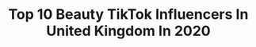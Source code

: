 ---
title: Top 10 Beauty TikTok Influencers In United Kingdom In 2020
description: >-
  Find top beauty TikTok influencers in United Kingdom in 2020. Most popular hashtags: #fyp #foryoupage #halloween #makeup.
platform: TikTok
hits: 792
text_top: See the top-rated TikTok accounts on inBeat.
text_bottom: inBeat holds 792 TikTok influencers like this in United Kingdom for you to work with.
profiles:
  - username: "local_bitch_0"
    fullname: >-
      💞✨jophie + liper✨💞🥺
    bio: >-
      Beauty’s in all shapes and sizes 🥺❤️ I’m taken so bye ❤️
    location: "United Kingdom"
    followers: 60500
    engagement: 1932
    commentsToLikes: 0.174876
    id: ckae85htwkce70i78gwi5u0a3
    verified: false
    hashtags: "#duet"
  - username: "softieglows"
    fullname: >-
      brooke <33
    bio: >-
      77k beauty’s!! insta: sxftieglows email: brookebranna@gmail.com i love you!! <3
    location: "United Kingdom"
    followers: 77000
    engagement: 2956
    commentsToLikes: 0.060764
    id: ck9eykecyw9hf0j78xbxuhzki
    verified: false
    hashtags: "#skincare, #mylevismyvibe, #viral, #fyp"
  - username: "beautybay"
    fullname: >-
      BEAUTYBAY
    bio: >-
      We are BEAUTY BAY 👋🏻 Sharing our beauty obsessions with the world ⚡️💜
    location: "United Kingdom"
    followers: 43400
    engagement: 2156
    commentsToLikes: 0.164335
    id: ck8nhsf0l2dm70j780178s5ex
    verified: true
    hashtags: "#skincare, #fyp, #makeupchallenge, #eyeshadow"
  - username: "andrijanaukm"
    fullname: >-
      Adriana
    bio: >-
      Follow my Instagram💕👆🏻 FASHION👗BEAUTY✨TRAVEL✈️ 🇬🇧🇹🇩🌈 HETEROCHROMIA EYES
    location: "United Kingdom"
    followers: 126300
    engagement: 1817
    commentsToLikes: 0.030147
    id: ckd0eselhdhnm0j23ekfmouz3
    verified: false
    hashtags: "#howtostyleoutfits, #outfits, #autumnfashion, #emojioutfits"
  - username: "sukhikoonerjatti"
    fullname: >-
      Sukhi Kaur Kooner
    bio: >-
      -JATTI💕 -Cardiff🇬🇧 @sukhikooner_beauty
    location: "United Kingdom"
    followers: 28500
    engagement: 1849
    commentsToLikes: 0.058864
    id: cka0zbd5ees2y0i784kx6qxhn
    verified: false
    hashtags: "#kooner, #foryoupage, #pbx1, #pb07"
  - username: "spectrumcollections"
    fullname: >-
      Spectrum Collections
    bio: >-
      British Beauty Brand 💖 We design the tools, you create Beauty ✨ 🌿 Vegan & CF
    location: "United Kingdom"
    followers: 19100
    engagement: 1863
    commentsToLikes: 0.102526
    id: ck8f7g6cu31d40j78gzyejq82
    verified: false
    hashtags: "#makeupbrushes, #pantherinepalette, #halloween, #eyeshadowswatches"
  - username: "jakejamiebeauty"
    fullname: >-
      Jake-Jamie 
    bio: >-
      Beauty, skincare & satisfying vids 🤤 Shop the Jake-Jamie x Rev Collection 👇🏻
    location: "United Kingdom"
    followers: 134700
    engagement: 2357
    commentsToLikes: 0.011556
    id: ck8addqh75f1v0j78kzwbn9lf
    verified: true
    hashtags: "#skincare, #beauty, #fyp, #facemask"
  - username: "itsallabouttheblush"
    fullname: >-
      Hannah Toman
    bio: >-
      Can we get to 10k? Beauty hacks. Face doodler. Shapeshifter Big goof.
    location: "United Kingdom"
    followers: 7698
    engagement: 1574
    commentsToLikes: 0.121316
    id: ck8w1xpbk3gg80j78znxwen4p
    verified: false
    hashtags: "#makeuptransformation, #funny, #instaxinspo, #halloween"
  - username: "bolt.beauty"
    fullname: >-
      Bolt Beauty
    bio: >-
      Beauty made easy (wherever you are). Biodegradable, vegan, super cute 🌏💙⚡️
    location: "United Kingdom"
    followers: 43000
    engagement: 1544
    commentsToLikes: 0.034828
    id: ck92u6361ku0n0j78bz7e9v1x
    verified: true
    hashtags: "#biodegradable, #myskin, #myskincare, #asmrs"
  - username: "the_official_lotti"
    fullname: >-
      💜Official Lotti💜
    bio: >-
      🔐 #beautywithconfidence🖤 Content in the making 🥰
    location: "United Kingdom"
    followers: 20300
    engagement: 1464
    commentsToLikes: 0.198579
    id: ck8ae8p69atkz0j78i1dlyl6y
    verified: false
    hashtags: "#foryoupage, #uk, #beautywithconfidence, #jdwonderland"
---